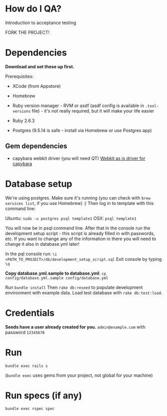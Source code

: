 # How do I QA?
Introduction to acceptance testing

FORK THE PROJECT!

# Dependencies
**Download and set these up first.**

Prerequisites:
- XCode (from Appstore)
- Homebrew
- Ruby version manager - RVM or asdf (asdf config is available in `.tool-versions` file) - it's not really required, but it will make your life easier

- Ruby 2.6.3
- Postgres (9.5.14 is safe - install via Homebrew or use Postgres app)

## Gem dependencies
- capybara webkit driver (you will need QT)
[Webkit as js driver for capybara](https://github.com/thoughtbot/capybara-webkit/wiki/Installing-Qt-and-compiling-capybara-webkit)

# Database setup
We're using postgres. Make sure it's running (you can check with `brew services list`, if you use Homebrew) :)
Then log in to template with this command line:

Ubuntu: `sudo -u postgres psql template1`
OSX: `psql template1`

You will now be in psql command line.
After that in the console run the development setup script - this script is already filled in with passwords, etc.
If you want to change any of the information in there you will need to change it also in database.yml later!

In the pql console run: `\i <PATH_TO_PROJECT>/db/development_setup_script.sql`
Exit console by typing `\q`

**Copy database.yml.sample to database.yml**:
`cp config/database.yml.sample config/database.yml`

Run `bundle install`
Then `rake db:reseed` to populate development environment with example data.
Load test database with `rake db:test:load`.


# Credentials
**Seeds have a user already created for you.**
`admin@example.com` with password `12345678`

# Run
`bundle exec rails s`

(`bundle exec` uses gems from your project, not global for your machine)

# Run specs (if any)
`bundle exec rspec spec`
